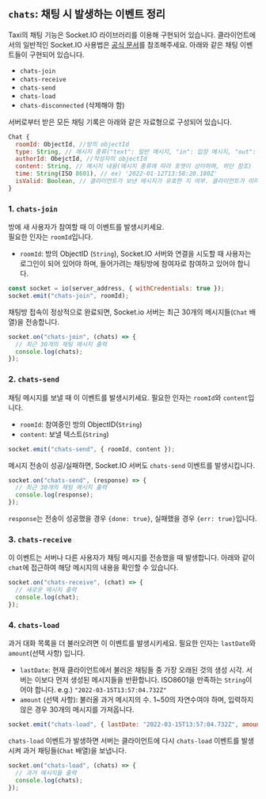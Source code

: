 ## `chats`: 채팅 시 발생하는 이벤트 정리

Taxi의 채팅 기능은 Socket.IO 라이브러리를 이용해 구현되어 있습니다.
클라이언트에서의 일반적인 Socket.IO 사용법은 [공식 문서](https://socket.io/docs/v4/client-socket-instance/)를 참조해주세요.
아래와 같은 채팅 이벤트들이 구현되어 있습니다.

- `chats-join`
- `chats-receive`
- `chats-send`
- `chats-load`
- `chats-disconnected` (삭제해야 함)

서버로부터 받은 모든 채팅 기록은 아래와 같은 자료형으로 구성되어 있습니다.

```javascript
Chat {
  roomId: ObjectId, //방의 objectId
  type: String, // 메시지 종류("text": 일반 메시지, "in": 입장 메시지, "out": 퇴장 메시지", "s3img": S3에 업로드된 이미지
  authorId: ObejctId, //작성자의 objectId
  content: String, // 메시지 내용(메시지 종류에 따라 포맷이 상이하며, 하단 참조)
  time: String(ISO 8601), // ex) '2022-01-12T13:58:20.180Z'
  isValid: Boolean, // 클라이언트가 보낸 메시지가 유효한 지 여부. 클라이언트가 이미지를 업로드했을 때, 해당 이미지가 제대로 업로드됐는지 확인하기 전까지 이미지를 보여주지 않기 위해 사용됨.
}
```

### 1. `chats-join`

방에 새 사용자가 참여할 때 이 이벤트를 발생시키세요.  
필요한 인자는 `roomId`입니다.

- `roomId`: 방의 ObjectID (`String`), Socket.IO 서버와 연결을 시도할 때 사용자는 로그인이 되어 있어야 하며, 들어가려는 채팅방에 참여자로 참여하고 있어야 합니다.

```javascript
const socket = io(server_address, { withCredentials: true });
socket.emit("chats-join", roomId);
```

채팅방 접속이 정상적으로 완료되면, Socket.io 서버는 최근 30개의 메시지들(`Chat` 배열)을 전송합니다.

```javascript
socket.on("chats-join", (chats) => {
  // 최근 30개의 채팅 메시지 출력
  console.log(chats);
});
```

### 2. `chats-send`

채팅 메시지를 보낼 때 이 이벤트를 발생시키세요.
필요한 인자는 `roomId`와 `content`입니다.

- `roomId`: 참여중인 방의 ObjectID(`String`)
- `content`: 보낼 텍스트(`String`)

```javascript
socket.emit("chats-send", { roomId, content });
```

메시지 전송이 성공/실패하면, Socket.IO 서버도 `chats-send` 이벤트를 발생시킵니다.

```javascript
socket.on("chats-send", (response) => {
  // 최근 30개의 채팅 메시지 출력
  console.log(response);
});
```

`response`는 전송이 성공했을 경우 `{done: true}`, 실패했을 경우 `{err: true}`입니다.

### 3. `chats-receive`

이 이벤트는 서버나 다른 사용자가 채팅 메시지를 전송했을 때 발생합니다. 아래와 같이 `chat`에 접근하여 해당 메시지의 내용을 확인할 수 있습니다.

```javascript
socket.on("chats-receive", (chat) => {
  // 새로운 메시지 출력
  console.log(chat);
});
```

### 4. `chats-load`

과거 대화 목록을 더 불러오려면 이 이벤트를 발생시키세요. 필요한 인자는 `lastDate`와 `amount`(선택 사항) 입니다.

- `lastDate`: 현재 클라이언트에서 불러온 채팅들 중 가장 오래된 것의 생성 시각. 서버는 이보다 먼저 생성된 메시지들을 반환합니다. ISO8601을 만족하는 `String`이어야 합니다. e.g.) `"2022-03-15T13:57:04.732Z"`
- `amount` (선택 사항): 불러올 과거 메시지의 수. 1~50의 자연수여야 하며, 입력하지 않은 경우 30개의 메시지를 가져옵니다.

```javascript
socket.emit("chats-load", { lastDate: "2022-03-15T13:57:04.732Z", amount: 30 });
```

`chats-load` 이벤트가 발생하면 서버는 클라이언트에 다시 `chats-load` 이벤트를 발생시켜 과거 채팅들(`Chat` 배열)을 보냅니다.

```javascript
socket.on("chats-load", (chats) => {
  // 과거 메시지들 출력
  console.log(chats);
});
```
